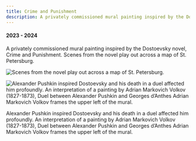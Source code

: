 ```yaml
---
title: Crime and Punishment
description: A privately commissioned mural painting inspired by the Dostoevsky novel, Crime and Punishment.
---
```


####  2023 - 2024

A privately commissioned mural painting inspired by the Dostoevsky novel, Crime and Punishment. Scenes from the novel play out across a map of St. Petersburg.

![Scenes from the novel play out across a map of St. Petersburg.](@assets/crime-and-punishment/cover.jpg)

![Alexander Pushkin inspired Dostoevsky and his death in a duel affected him profoundly. An interpretation of a painting by Adrian Markovich Volkov (1827-1873), Duel between Alexander Pushkin and Georges d’Anthes
Adrian Markovich Volkov frames the upper left of the mural.](@assets/crime-and-punishment/1.jpg)

Alexander Pushkin inspired Dostoevsky and his death in a duel affected him profoundly. An interpretation of a painting by Adrian Markovich Volkov (1827-1873), Duel between Alexander Pushkin and Georges d’Anthes
Adrian Markovich Volkov frames the upper left of the mural.